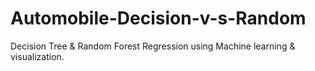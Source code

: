 # Automobile-Decision-v-s-Random
Decision Tree &amp; Random Forest Regression using Machine learning &amp; visualization.
